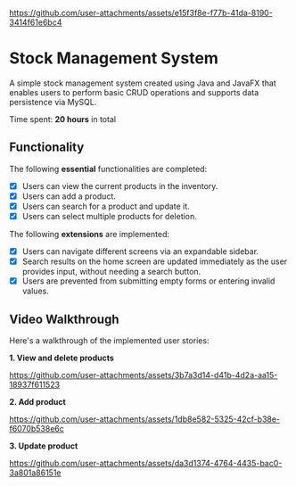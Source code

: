 
https://github.com/user-attachments/assets/e15f3f8e-f77b-41da-8190-3414f61e6bc4
# Stock Management System

A simple stock management system created using Java and JavaFX that enables users to perform basic CRUD operations and supports data persistence via MySQL.

Time spent: **20 hours** in total

## Functionality

The following **essential** functionalities are completed:

* [x] Users can view the current products in the inventory.
* [x] Users can add a product.
* [x] Users can search for a product and update it.
* [x] Users can select multiple products for deletion.

The following **extensions** are implemented:

* [x] Users can navigate different screens via an expandable sidebar.
* [x] Search results on the home screen are updated immediately as the user provides input, without needing a search button.
* [x] Users are prevented from submitting empty forms or entering invalid values.

## Video Walkthrough
Here's a walkthrough of the implemented user stories:

**1. View and delete products**

   https://github.com/user-attachments/assets/3b7a3d14-d41b-4d2a-aa15-18937f611523

   
**2. Add product**
   
   https://github.com/user-attachments/assets/1db8e582-5325-42cf-b38e-f6070b538e6c
   
**3. Update product**
   
   https://github.com/user-attachments/assets/da3d1374-4764-4435-bac0-3a801a86151e
